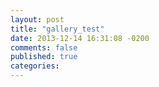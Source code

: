 ```yaml
---
layout: post
title: "gallery_test"
date: 2013-12-14 16:31:08 -0200
comments: false
published: true
categories: 
---
```

